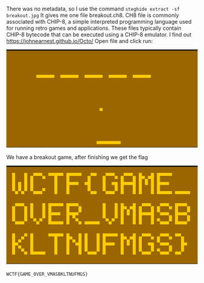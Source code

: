 There was no metadata, so I use the command ```steghide extract -sf breakout.jpg```
It gives me one file breakout.ch8. CH8 file is commonly associated with CHIP-8, a simple interpreted programming language used for running retro games and applications. These files typically contain CHIP-8 bytecode that can be executed using a CHIP-8 emulator.
I find out https://johnearnest.github.io/Octo/
Open file and click run:

![photo](../images/2.png)

We have a breakout game, after finishing we get the flag

![photo](../images/3.png)

```WCTF{GAME_OVER_VMASBKLTNUFMGS}```
